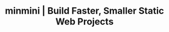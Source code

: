 ---
layout: home

title: "minmini | Build Faster, Smaller Static Web Projects"
titleTemplate: false

hero:
  name: "minmini"
  text: "Build Faster, Smaller Static Web Projects"
  tagline: "Source code minimization compressor for static files"
  actions:
    - theme: brand
      text: About minmini
      link: ./docs/
    - theme: alt
      text: Get started quickly
      link: ./docs/start/
    - theme: alt
      text: Configuration items
      link: ./docs/config/

features:
  - icon: 📦
    title: Similar to a packer
    details: The developed web assets are condensed one by one and finally arrive at the same path.
  - icon: 🚀
    title: Zero configuration starts
    details: A production-ready scaled-down version is immediately available from the appropriate default configuration.
  - icon: 🛠️
    title: Better support
    details: In addition to HTML/CSS/JS, other web-ready files are also supported.
  - icon: 🔧
    title: Easy to integrate
    details: A separate code compression process can be performed at the end of the build process using minmini.
---